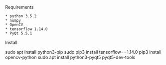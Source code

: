Requirements

    * python 3.5.2
    * numpy
    * OpenCV
    * tensorflow 1.14.0
    * PyQt 5.5.1

Install

sudo apt install python3-pip
sudo pip3 install tensorflow==1.14.0
pip3 install opencv-python
sudo apt install python3-pyqt5 pyqt5-dev-tools
